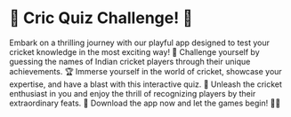 # 🏏 Cric Quiz Challenge! 🏏

Embark on a thrilling journey with our playful app designed to test your cricket knowledge in the most exciting way! 🚀 Challenge yourself by guessing the names of Indian cricket players through their unique achievements. 🏆 Immerse yourself in the world of cricket, showcase your expertise, and have a blast with this interactive quiz. 🤩 Unleash the cricket enthusiast in you and enjoy the thrill of recognizing players by their extraordinary feats. 🌟 Download the app now and let the games begin! 📲🎉
